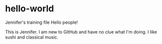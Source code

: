 # hello-world
Jennifer's training file
Hello people! 

This is Jennifer. I am new to GitHub and have no clue what I'm doing. I like sushi and classical music. 
